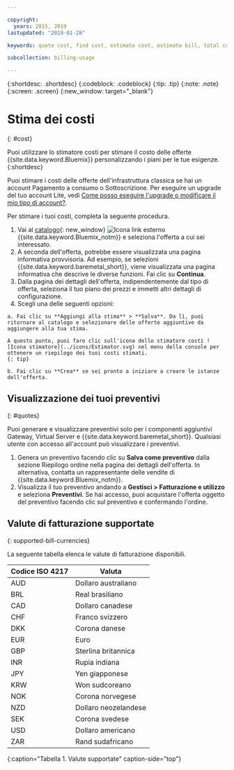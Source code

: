 ```yaml
---

copyright:
  years: 2015, 2019
lastupdated: "2019-01-28"

keywords: quote cost, find cost, estimate cost, estimate bill, total cost, service cost

subcollection: billing-usage

---
```


{:shortdesc: .shortdesc}
{:codeblock: .codeblock}
{:tip: .tip}
{:note: .note}
{:screen: .screen}
{:new_window: target="_blank"}

# Stima dei costi
{: #cost}

Puoi utilizzare lo stimatore costi per stimare il costo delle offerte {{site.data.keyword.Bluemix}} personalizzando i piani per le tue esigenze.
{:shortdesc}

Puoi stimare i costi delle offerte dell'infrastruttura classica se hai un account Pagamento a consumo o Sottoscrizione. Per eseguire un upgrade del tuo account Lite, vedi [Come posso eseguire l'upgrade o modificare il mio tipo di account?](/docs/account?topic=account-accountfaqs).

Per stimare i tuoi costi, completa la seguente procedura.

  1. Vai al [catalogo](https://cloud.ibm.com/catalog){: new_window} ![Icona link esterno](../icons/launch-glyph.svg "Icona link esterno") {{site.data.keyword.Bluemix_notm}} e seleziona l'offerta a cui sei interessato.
  2. A seconda dell'offerta, potrebbe essere visualizzata una pagina informativa provvisoria. Ad esempio, se selezioni {{site.data.keyword.baremetal_short}}, viene visualizzata una pagina informativa che descrive le diverse funzioni. Fai clic su **Continua**.
  3. Dalla pagina dei dettagli dell'offerta, indipendentemente dal tipo di offerta, seleziona il tuo piano dei prezzi e immetti altri dettagli di configurazione.
  4. Scegli una delle seguenti opzioni:

    a. Fai clic su **Aggiungi alla stima** > **Salva**. Da lì, puoi ritornare al catalogo e selezionare delle offerte aggiuntive da aggiungere alla tua stima.

    A questo punto, puoi fare clic sull'icona dello stimatore costi ![Icona stimatore](../icons/Estimator.svg) nel menu della console per ottenere un riepilogo dei tuoi costi stimati.
    {: tip}

    b. Fai clic su **Crea** se sei pronto a iniziare a creare le istanze dell'offerta.


## Visualizzazione dei tuoi preventivi
{: #quotes}

Puoi generare e visualizzare preventivi solo per i componenti aggiuntivi Gateway, Virtual Server e {{site.data.keyword.baremetal_short}}. Qualsiasi utente con accesso all'account può visualizzare i preventivi.

  1. Genera un preventivo facendo clic su **Salva come preventivo** dalla sezione Riepilogo ordine nella pagina dei dettagli dell'offerta. In alternativa, contatta un rappresentante delle vendite di {{site.data.keyword.Bluemix_notm}}.
  2. Visualizza il tuo preventivo andando a **Gestisci > Fatturazione e utilizzo** e seleziona **Preventivi**. Se hai accesso, puoi acquistare l'offerta oggetto del preventivo facendo clic sul preventivo e confermando l'ordine.


## Valute di fatturazione supportate
{: supported-bill-currencies}

La seguente tabella elenca le valute di fatturazione disponibili.

| Codice ISO 4217 | Valuta             |
|---------------|----------------------|
|AUD            | Dollaro australiano    |
|BRL            |	Real brasiliano       |
|CAD            |	Dollaro canadese      |
|CHF            |	Franco svizzero          |
|DKK            |	Corona danese         |
|EUR            |	Euro                 |
|GBP            |	Sterlina britannica       |
|INR            |	Rupia indiana         |
|JPY            |	Yen giapponese         |
|KRW            |	Won sudcoreano     |
|NOK            |	Corona norvegese      |
|NZD            |	Dollaro neozelandese   |
|SEK            |	Corona svedese        |
|USD            | Dollaro americano |
|ZAR            |	Rand sudafricano   |
{:caption="Tabella 1. Valute supportate" caption-side="top"}
